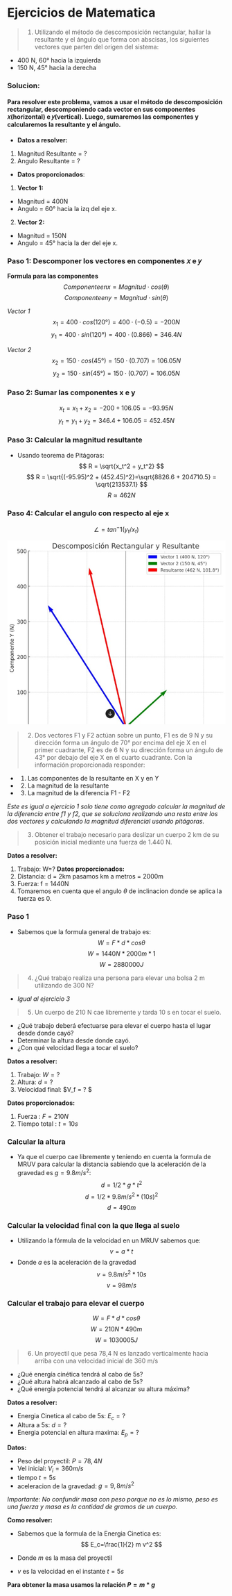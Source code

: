 # Ejercicios de Matematica


> 1. Utilizando el método de descomposición rectangular, hallar la resultante y el ángulo que forma
con abscisas, los siguientes vectores que parten del origen del sistema:
- 400 N, 60° hacia la izquierda
- 150 N, 45° hacia la derecha

### Solucion: 

#### Para resolver este problema, vamos a usar el método de descomposición rectangular, descomponiendo cada vector en sus componentes 𝑥(horizontal) e 𝑦(vertical). Luego, sumaremos las componentes y calcularemos la resultante y el ángulo.

- **Datos a resolver:**
1. Magnitud Resultante = ?
2. Angulo Resultante = ?
- **Datos proporcionados**:
1. **Vector 1:**
 - Magnitud = 400N
 - Angulo = 60° hacia la izq del eje x.
2. **Vector 2:**
 - Magnitud = 150N
 - Angulo = 45° hacia la der del eje x.

### Paso 1: Descomponer los vectores en componentes 𝑥 e 𝑦
**Formula para las componentes**
$$
Componente en x=Magnitud⋅cos(θ)
$$
$$
Componente en y=Magnitud⋅sin(θ)
$$

*Vector 1*
$$
x_1=400⋅cos(120°)=400⋅(−0.5)=−200N
$$
$$
y_1=400⋅sin(120°)=400⋅(0.866)=346.4N
$$

*Vector 2*
$$
x_2=150⋅cos(45°)=150⋅(0.707)=106.05N
$$
$$
y_2=150⋅sin(45°)=150⋅(0.707)=106.05N
$$

### Paso 2: Sumar las componentes x e y
$$
x_t = x_1 + x_2 = -200 + 106.05 = -93.95N
$$
$$
y_t = y_1 + y_2 = 346.4 + 106.05 = 452.45N
$$

### Paso 3: Calcular la magnitud resultante
- Usando teorema de Pitágoras:
$$
R = \sqrt{x_t^2 + y_t^2}
$$
$$
R = \sqrt{(-95.95)^2 + (452.45)^2}=\sqrt{8826.6 + 204710.5} = \sqrt{213537.1}
$$
$$
R \approx 462N
$$

### Paso 4: Calcular el angulo con respecto al eje x
$$
\angle = tan^-1(y_t/x_t)
$$

![grafica1](grafica1.jpg)

> 2. Dos vectores F1 y F2 actúan sobre un punto, F1 es de 9 N y su dirección forma un ángulo de 70° por encima del eje X en el primer cuadrante, F2 es de 6 N y su dirección forma un ángulo de 43° por debajo del eje X en el cuarto cuadrante. Con la información proporcionada responder:
 - 1. Las componentes de la resultante en X y en Y
 - 2. La magnitud de la resultante
 - 3. La magnitud de la diferencia F1 - F2

*Este es igual a ejercicio 1 solo tiene como agregado calcular la magnitud de la diferencia entre f1 y f2, que se soluciona realizando una resta entre los dos vectores y calculando la magnitud diferencial usando pitágoras.*

> 3. Obtener el trabajo necesario para deslizar un cuerpo 2 km de su posición inicial mediante una fuerza de 1.440 N. 

**Datos a resolver:**
1. Trabajo: W=?
**Datos proporcionados:**
1. Distancia: d = 2km pasamos km a metros = 2000m
2. Fuerza: f = 1440N
3. Tomaremos en cuenta que el angulo $\theta$ de inclinacion donde se aplica la fuerza es 0. 

### Paso 1
- Sabemos que la formula general de trabajo es:
$$
W = F * d * cos\theta
$$
$$
W = 1440N * 2000m * 1
$$
$$
W = 2880000J
$$
> 4.  ¿Qué trabajo realiza una persona para elevar una bolsa 2 m utilizando de 300 N?
- *Igual al ejercicio 3*

>5. Un cuerpo de 210 N cae libremente y tarda 10 s en tocar el suelo.
 - ¿Qué trabajo deberá efectuarse para elevar el cuerpo hasta el lugar desde donde cayó?
 - Determinar la altura desde donde cayó.
 - ¿Con qué velocidad llega a tocar el suelo?

 **Datos a resolver:**
 1. Trabajo: $W = ?$
 2. Altura: $d = ?$
 3. Velocidad final: $V_f = ? $ 

 **Datos proporcionados:**
 1. Fuerza : $F = 210N$
 2. Tiempo total : $t = 10s$

 ### Calcular la altura
 - Ya que el cuerpo cae libremente y teniendo en cuenta la formula de MRUV para calcular la distancia sabiendo que la aceleración de la gravedad es $g = 9.8 m/s^2$:
 $$
 d = 1/2 *g*t^2
 $$
 $$
 d = 1/2 * 9.8m/s^2 *(10s)^2
 $$
 $$
 d = 490m
 $$

 ### Calcular la velocidad final con la que llega al suelo
 - Utilizando la fórmula de la velocidad en un MRUV sabemos que:
 $$
 v = a * t
 $$
 - Donde $a$ es la aceleración de la gravedad
 $$
 v = 9.8m/s^2 * 10s
 $$
 $$
 v = 98m/s
 $$

### Calcular el trabajo para elevar el cuerpo

$$
W = F * d * cos \theta
$$
$$
W = 210N * 490m
$$
$$
W = 1030005 J
$$

> 6. Un proyectil que pesa 78,4 N es lanzado verticalmente hacia arriba con una velocidad inicial de
360 m/s
- ¿Qué energía cinética tendrá al cabo de 5s? 
- ¿Qué altura habrá alcanzado al cabo de 5s? 
- ¿Qué energía potencial tendrá al alcanzar su altura máxima?

**Datos a resolver:**
- Energia Cinetica al cabo de 5s: $E_c = ?$
- Altura a 5s: $d=?$
- Energia potencial en altura maxima: $E_p = ?$

**Datos:**
- Peso del proyectil: $P = 78,4N$
- Vel inicial: $V_i = 360m/s$
- tiempo $t = 5s$
- aceleracion de la gravedad: $g=9,8m/s^2$


*Importante: No confundir masa con peso porque no es lo mismo, peso es una fuerza y masa es la cantidad de gramos de un cuerpo.*

**Como resolver:**
- Sabemos que la formula de la Energia Cinetica es: 
$$
E_c=\frac{1}{2} m v^2
$$

- Donde $m$ es la masa del proyectil
- $v$ es la velocidad en el instante $t= 5s$

**Para obtener la masa usamos la relación $P = m * g$**